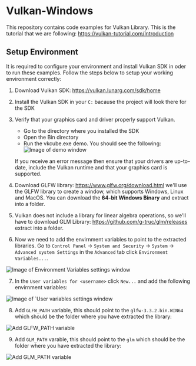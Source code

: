 # Vulkan-Windows
This repository contains code examples for Vulkan Library. 
This is the tutorial that we are following: https://vulkan-tutorial.com/Introduction

## Setup Environment

It is required to configure your environment and install Vulkan SDK in oder to run these examples.
Follow the steps below to setup your working environment correctly:

1. Download Vulkan SDK: https://vulkan.lunarg.com/sdk/home
2. Install the Vulkan SDK in your ```C:``` bacause the project will look there for the SDK
3. Verify that your graphics card and driver properly support Vulkan. 
    - Go to the directory where you installed the SDK
    - Open the Bin directory 
    - Run the vkcube.exe demo. You should see the following:
    ![Image of demo window](https://github.com/DrRixxo/Vulkan-Windows/blob/master/Readme/images/cube_demo.png)


    If you receive an error message then ensure that your drivers are up-to-date, include the Vulkan runtime and that your graphics card is supported.
4. Download GLFW library: https://www.glfw.org/download.html we'll use the GLFW library to create a window, which supports Windows, Linux and MacOS. You can download the **64-bit Windows Binary** and extract into a folder.
5. Vulkan does not include a library for linear algebra operations, so we'll have to download GLM Library: https://github.com/g-truc/glm/releases extract into a folder.
6. Now we need to add the envirnment variables to point to the extracted libraries. Go to ```Control Panel``` -> ```System and Security``` -> ```System``` -> ```Advanced system Settings``` in the ```Advanced``` tab click ```Environment Variables...```.

![Image of Environment Variables settings window](https://github.com/Rixxo/Vulkan-Windows/blob/master/Readme/images/env_vars.PNG)

7. In the ```User variables for <username>``` click ```New...``` and add the following envirnment variables:

![Image of `User variables settings window](https://github.com/Rixxo/Vulkan-Windows/blob/master/Readme/images/user_vars.PNG)

8. Add `GLFW_PATH` variable, this should point to the `glfw-3.3.2.bin.WIN64` which should be the folder where you have extracted the library:

![Add GLFW_PATH variable](https://github.com/Rixxo/Vulkan-Windows/blob/master/Readme/images/glfw_env_var.PNG)

9. Add `GLM_PATH` varable, this should point to the `glm` which should be the folder where you have extracted the library:

![Add GLM_PATH variable](https://github.com/Rixxo/Vulkan-Windows/blob/master/Readme/images/glm_env_var.PNG)

